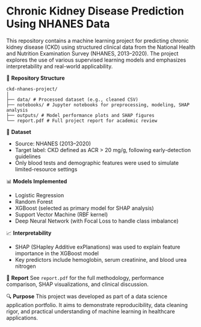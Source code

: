 # Chronic Kidney Disease Prediction Using NHANES Data

This repository contains a machine learning project for predicting chronic kidney disease (CKD) using structured clinical data from the National Health and Nutrition Examination Survey (NHANES, 2013–2020). The project explores the use of various supervised learning models and emphasizes interpretability and real-world applicability.

📁 **Repository Structure**

```
ckd-nhanes-project/
│
├── data/ # Processed dataset (e.g., cleaned CSV)
├── notebooks/ # Jupyter notebooks for preprocessing, modeling, SHAP analysis
├── outputs/ # Model performance plots and SHAP figures
└── report.pdf # Full project report for academic review
```

🧾 **Dataset**
- Source: NHANES (2013–2020)
- Target label: CKD defined as ACR > 20 mg/g, following early-detection guidelines
- Only blood tests and demographic features were used to simulate limited-resource settings

📊 **Models Implemented**
- Logistic Regression  
- Random Forest  
- XGBoost (selected as primary model for SHAP analysis)  
- Support Vector Machine (RBF kernel)  
- Deep Neural Network (with Focal Loss to handle class imbalance)

📈 **Interpretability**
- SHAP (SHapley Additive exPlanations) was used to explain feature importance in the XGBoost model
- Key predictors include hemoglobin, serum creatinine, and blood urea nitrogen

📄 **Report**
See `report.pdf` for the full methodology, performance comparison, SHAP visualizations, and clinical discussion.

🔍 **Purpose**
This project was developed as part of a data science application portfolio. It aims to demonstrate reproducibility, data cleaning rigor, and practical understanding of machine learning in healthcare applications.




